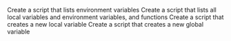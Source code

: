 Create a script that lists environment variables
Create a script that lists all local variables and environment variables, and functions
Create a script that creates a new local variable
Create a script that creates a new global variable
